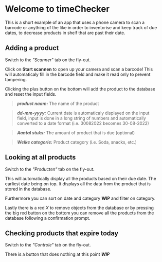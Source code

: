 # Welcome to timeChecker

This is a short example of an app that uses a phone camera to scan a barcode or anything of the like in order to inventorise and keep track of due dates, to decrease products in shelf that are past their date.


## Adding a product
Switch to the *"Scanner"* tab on the fly-out.

Click on **Start scannen** to open up your camera and scan a barcode!
This will automaticaly fill in the barcode field and make it read only to prevent tampering.

Clicking the plus button on the bottom will add the product to the database and reset the input fields.

>***product naam:*** The name of the product

>***dd-mm-yyyy:*** Current date is automaticaly displayed on the input field, input is done in a long string of numbers and automatically converted to a date format (i.e. 30082022 becomes 30-08-2022)

>***Aantal stuks:*** The amount of product that is due (optional)

>***Welke categorie:*** Product category (i.e. Soda, snacks, etc.)

## Looking at all products
Switch to the *"Producten"* tab on the fly-out.

This will automatically display all the products  based on their due date. The earliest date being on top.
It displays all the data from the product that is stored in the database.

Furthermore you can sort on date and category **WIP** and filter on category.

Lastly there is a red *X* to remove objects from the database or by pressing the big red button on the bottom you can remove all the products from the database following a confirmation prompt.

## Checking products that expire today
Switch to the *"Controle"* tab on the fly-out.

There is a button that does nothing at this point
***WIP***

